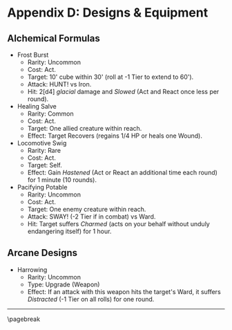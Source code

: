 # Appendix D: Designs & Equipment

## Alchemical Formulas

- Frost Burst
    - Rarity: Uncommon
    - Cost: Act.
    - Target: 10' cube within 30' (roll at -1 Tier to extend to 60').
    - Attack: HUNT! vs Iron.
    - Hit: 2[d4] *glacial* damage and *Slowed* (Act and React once less per round).
- Healing Salve
    - Rarity: Common
    - Cost: Act.
    - Target: One allied creature within reach.
    - Effect: Target Recovers (regains 1/4 HP or heals one Wound).
- Locomotive Swig
    - Rarity: Rare
    - Cost: Act.
    - Target: Self.
    - Effect: Gain *Hastened* (Act or React an additional time each round) for 1 minute (10 rounds).
- Pacifying Potable
    - Rarity: Uncommon
    - Cost: Act.
    - Target: One enemy creature within reach.
    - Attack: SWAY! (-2 Tier if in combat) vs Ward.
    - Hit: Target suffers *Charmed* (acts on your behalf without unduly endangering itself) for 1 hour.

## Arcane Designs

- Harrowing
    - Rarity: Uncommon
    - Type: Upgrade (Weapon)
    - Effect: If an attack with this weapon hits the target's Ward, it suffers *Distracted* (-1 Tier on all rolls) for one round.

* * * * * * * * * * * * * * * * * * * * * * * * * * * * * * * * * * * * * * * *

\pagebreak
